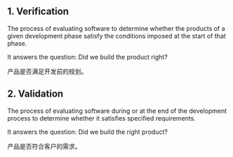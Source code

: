 

## 1. Verification
The process of evaluating software to determine whether the products of a given development phase satisfy the conditions imposed at the start of that phase.

It answers the question: Did we build the product right?

产品是否满足开发前的规划。


## 2. Validation
The process of evaluating software during or at the end of the development process to determine whether it satisfies specified requirements.

It answers the question: Did we build the right product?

产品是否符合客户的需求。